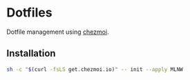 # Dotfiles

Dotfile management using [chezmoi](https://www.chezmoi.io/).

## Installation

```bash
sh -c "$(curl -fsLS get.chezmoi.io)" -- init --apply MLNW
```
